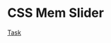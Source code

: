 # CSS Mem Slider

[Task](https://github.com/rolling-scopes-school/tasks/tree/master/tasks/css-mem-slider)
